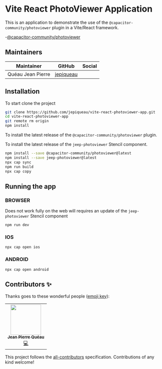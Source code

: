 # Vite React PhotoViewer Application
This is an application to demonstrate the use of the `@capacitor-community/photoviewer` plugin in a Vite/React framework.

 -[@capacitor-community/photoviewer](https://github.com/capacitor-community/photoviewer)


## Maintainers

| Maintainer        | GitHub                                    | Social |
| ----------------- | ----------------------------------------- | ------ |
| Quéau Jean Pierre | [jepiqueau](https://github.com/jepiqueau) |        |

## Installation

To start clone the project
```bash
git clone https://github.com/jepiqueau/vite-react-photoviewer-app.git 
cd vite-react-photoviewer-app
git remote rm origin
npm install
```

To install the latest release of the `@capacitor-community/photoviewer` plugin.

To install the latest release of the `jeep-photoviewer` Stencil component.

```bash
npm install --save @capacitor-community/photoviewer@latest
npm install --save jeep-photoviewer@latest
npx cap sync
npm run build
npx cap copy
```

## Running the app

### BROWSER

Does not work fully on the web will requires an update of the `jeep-photoviewer` Stencil component
```
npm run dev
```

### IOS

```
npx cap open ios
```

### ANDROID

```
npx cap open android
```


## Contributors ✨

Thanks goes to these wonderful people ([emoji key](https://allcontributors.org/docs/en/emoji-key)):

<!-- ALL-CONTRIBUTORS-LIST:START - Do not remove or modify this section -->
<!-- prettier-ignore-start -->
<!-- markdownlint-disable -->
<table>
  <tr>
    <td align="center"><a href="https://github.com/jepiqueau"><img src="https://avatars3.githubusercontent.com/u/16580653?v=4" width="100px;" alt=""/><br /><sub><b>Jean Pierre Quéau</b></sub></a><br /><a href="https://github.com/jepiqueau/vite-react-photoviewer-app/commits?author=jepiqueau" title="Code">💻</a></td>
  </tr>
</table>

<!-- markdownlint-enable -->
<!-- prettier-ignore-end -->

<!-- ALL-CONTRIBUTORS-LIST:END -->

This project follows the [all-contributors](https://github.com/all-contributors/all-contributors) specification. Contributions of any kind welcome!

